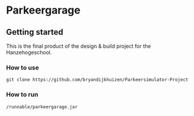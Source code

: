 # Parkeergarage

## Getting started

This is the final product of the design & build project for the Hanzehogeschool.

### How to use

```
git clone https://github.com/bryandijkhuizen/Parkeersimulator-Project
```

### How to run

```
/runnable/parkeergarage.jar
```
